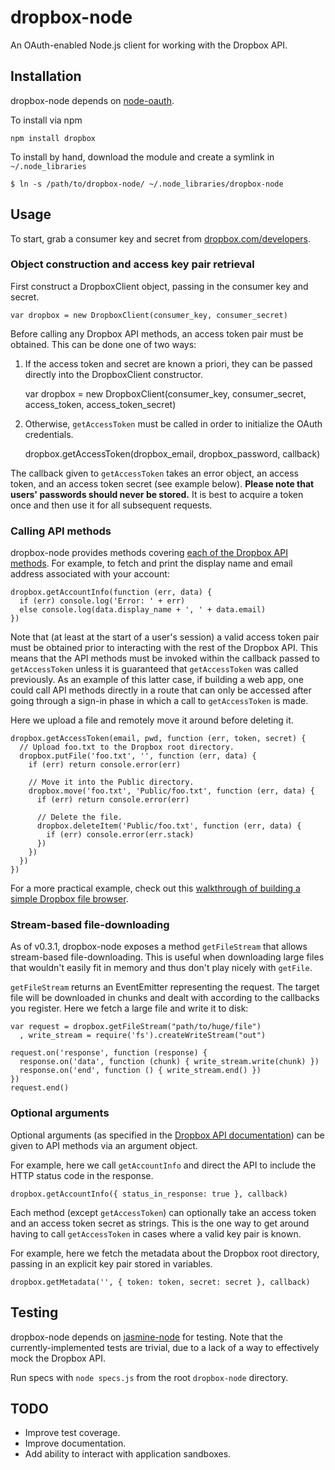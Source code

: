 # dropbox-node

An OAuth-enabled Node.js client for working with the Dropbox API.

## Installation

dropbox-node depends on [node-oauth](http://github.com/ciaranj/node-oauth).

To install via npm

    npm install dropbox

To install by hand, download the module and create a symlink in `~/.node_libraries`

    $ ln -s /path/to/dropbox-node/ ~/.node_libraries/dropbox-node

## Usage

To start, grab a consumer key and secret from [dropbox.com/developers](https://dropbox.com/developers).

### Object construction and access key pair retrieval
First construct a DropboxClient object, passing in the consumer key and secret.

    var dropbox = new DropboxClient(consumer_key, consumer_secret)

Before calling any Dropbox API methods, an access token pair must be obtained. This can be done one of two ways:

  1. If the access token and secret are known a priori, they can be passed directly into the DropboxClient constructor.

        var dropbox = new DropboxClient(consumer_key, consumer_secret,
                                        access_token, access_token_secret)

  2. Otherwise, `getAccessToken` must be called in order to initialize the OAuth credentials.

        dropbox.getAccessToken(dropbox_email, dropbox_password, callback)

The callback given to `getAccessToken` takes an error object, an access token, and an access token secret (see example below). **Please note that users' passwords should never be stored.** It is best to acquire a token once and then use it for all subsequent requests.

### Calling API methods

dropbox-node provides methods covering [each of the Dropbox API methods](https://www.dropbox.com/developers/docs). For example, to fetch and print the display name and email address associated with your account:

    dropbox.getAccountInfo(function (err, data) {
      if (err) console.log('Error: ' + err)
      else console.log(data.display_name + ', ' + data.email)
    })

Note that (at least at the start of a user's session) a valid access token pair must be obtained prior to interacting with the rest of the Dropbox API. This means that the API methods must be invoked within the callback passed to `getAccessToken` unless it is guaranteed that `getAccessToken` was called previously. As an example of this latter case, if building a web app, one could call API methods directly in a route that can only be accessed after going through a sign-in phase in which a call to `getAccessToken` is made.

Here we upload a file and remotely move it around before deleting it.

    dropbox.getAccessToken(email, pwd, function (err, token, secret) {
      // Upload foo.txt to the Dropbox root directory.
      dropbox.putFile('foo.txt', '', function (err, data) {
        if (err) return console.error(err)

        // Move it into the Public directory.
        dropbox.move('foo.txt', 'Public/foo.txt', function (err, data) {
          if (err) return console.error(err)

          // Delete the file.
          dropbox.deleteItem('Public/foo.txt', function (err, data) {
            if (err) console.error(err.stack)
          })
        })
      })
    })

For a more practical example, check out this [walkthrough of building a simple Dropbox file browser](http://evanmeagher.net/2010/10/dropbox-file-browser).

### Stream-based file-downloading

As of v0.3.1, dropbox-node exposes a method `getFileStream` that allows stream-based file-downloading. This is useful when downloading large files that wouldn't easily fit in memory and thus don't play nicely with `getFile`.

`getFileStream` returns an EventEmitter representing the request. The target file will be downloaded in chunks and dealt with according to the callbacks you register. Here we fetch a large file and write it to disk:

    var request = dropbox.getFileStream("path/to/huge/file")
      , write_stream = require('fs').createWriteStream("out")

    request.on('response', function (response) {
      response.on('data', function (chunk) { write_stream.write(chunk) })
      response.on('end', function () { write_stream.end() })
    })
    request.end()

### Optional arguments

Optional arguments (as specified in the [Dropbox API documentation](https://www.dropbox.com/developers/docs)) can be given to API methods via an argument object.

For example, here we call `getAccountInfo` and direct the API to include the HTTP status code in the response.

    dropbox.getAccountInfo({ status_in_response: true }, callback)

Each method (except `getAccessToken`) can optionally take an access token and an access token secret as strings. This is the one way to get around having to call `getAccessToken` in cases where a valid key pair is known.

For example, here we fetch the metadata about the Dropbox root directory, passing in an explicit key pair stored in variables.

    dropbox.getMetadata('', { token: token, secret: secret }, callback)

## Testing

dropbox-node depends on [jasmine-node](http://github.com/mhevery/jasmine-node) for testing. Note that the currently-implemented tests are trivial, due to a lack of a way to effectively mock the Dropbox API.

Run specs with `node specs.js` from the root `dropbox-node` directory.

## TODO
* Improve test coverage.
* Improve documentation.
* Add ability to interact with application sandboxes.
